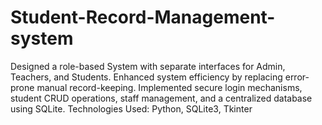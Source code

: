 # Student-Record-Management-system
Designed a role-based System with separate interfaces for Admin, Teachers, and Students. Enhanced system efficiency by replacing error-prone manual record-keeping. Implemented secure login mechanisms, student CRUD operations, staff management, and a centralized database using SQLite. Technologies Used: Python, SQLite3, Tkinter
